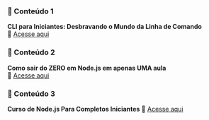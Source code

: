 ### 📌 Conteúdo 1

**CLI para Iniciantes: Desbravando o Mundo da Linha de Comando**  
🔗 [Acesse aqui](https://medium.com/@renan.de.moraes777/cli-para-iniciantes-desbravando-o-mundo-da-linha-de-comando-300f55e53593)

### 📌 Conteúdo 2

**Como sair do ZERO em Node.js em apenas UMA aula**  
🔗 [Acesse aqui](https://youtu.be/hHM-hr9q4mo?si=Gh56tfQ9RiNcW9Q-)

### 📌 Conteúdo 3

**Curso de Node.js Para Completos Iniciantes**
🔗 [Acesse aqui](https://youtu.be/IOfDoyP1Aq0?si=0uJtDHHC3HSdOb97)
